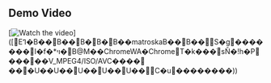 ## Demo Video
[![Watch the video]([https://img.youtube.com/vi/dQw4w9WgXcQ/hqdefault.jpg](https://i.ytimg.com/vi/uOErsQljpHs/maxresdefault.jpg))]([Eߣ�B��B��B�B�B��matroskaB��B��S�g�������I�f�*ױ�B@M��ChromeWA�ChromeT�k���ׁsŇ�!h�P�����V_MPEG4/ISO/AVC���� ���U��U��U��U��U��C�u��������))
